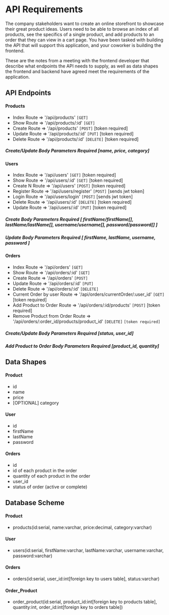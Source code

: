 # API Requirements

The company stakeholders want to create an online storefront to showcase their great product ideas. Users need to be able to browse an index of all products, see the specifics of a single product, and add products to an order that they can view in a cart page. You have been tasked with building the API that will support this application, and your coworker is building the frontend.

These are the notes from a meeting with the frontend developer that describe what endpoints the API needs to supply, as well as data shapes the frontend and backend have agreed meet the requirements of the application.

## API Endpoints

#### Products

- Index Route => '/api/products' `[GET]`
- Show Route => '/api/products/:id' `[GET]`
- Create Route => '/api/products' `[POST]` [token required]
- Update Route => '/api/products/:id' `[PUT]` [token required]
- Delete Route => '/api/products/:id' `[DELETE]` [token required]

##### Create/Update Body Parameters Required [name, price, category]

#### Users

- Index Route => '/api/users' `[GET]` [token required]
- Show Route => '/api/users/:id' `[GET]` [token required]
- Create N Route => '/api/users' `[POST]` [token required]
- Register Route => '/api/users/register' `[POST]` [sends jwt token]
- Login Route => '/api/users/login' `[POST]` [sends jwt token]
- Delete Route => '/api/users/:id' `[DELETE]` [token required]
- Update Route => '/api/users/:id' `[PUT]` [token required]

##### Create Body Parameters Required [ firstName/firstName[], lastName/lastName[], username/username[], password/password[] ]

##### Update Body Parameters Required [ firstName, lastName, username, password ]

#### Orders

- Index Route => '/api/orders' `[GET]`
- Show Route => '/api/orders/:id' `[GET]`
- Create Route => '/api/orders' `[POST]`
- Update Route => '/api/orders/:id' `[PUT]`
- Delete Route => '/api/orders/:id' `[DELETE]`
- Current Order by user Route => '/api/orders/currentOrder/:user_id' `[GET]` [token required]
- Add Product to Order Route => '/api/orders/:id/products' `[POST]` [token required]
- Remove Product from Order Route => '/api/orders/:order_id/products/product_id' `[DELETE]` `[token required]`

##### Create/Update Body Parameters Required [status, user_id]

##### Add Product to Order Body Parameters Required [product_id, quantity]

## Data Shapes

#### Product

- id
- name
- price
- [OPTIONAL] category

#### User

- id
- firstName
- lastName
- password

#### Orders

- id
- id of each product in the order
- quantity of each product in the order
- user_id
- status of order (active or complete)

## Database Scheme

#### Product

- products(id:serial, name:varchar, price:decimal, category:varchar)

#### User

- users(id:serial, firstName:varchar, lastName:varchar, username:varchar, password:varchar)

#### Orders

- orders(id:serial, user_id:int[foreign key to users table], status:varchar)

#### Order_Product

- order_product(id:serial, product_id:int[foreign key to products table], quantity:int, order_id:int[foreign key to orders table])
